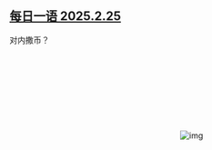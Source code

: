 <!--1740573718000-->
[每日一语 2025.2.25](https://chinadigitaltimes.net/chinese/716140.html)
------

<p>对内撒币？</p><p><img decoding="async" src="data:image/svg+xml,%3Csvg%20xmlns='http://www.w3.org/2000/svg'%20viewBox='0%200%200%200'%3E%3C/svg%3E" alt="img" data-lazy-src="https://chinadigitaltimes.net/chinese/files/2025/02/2025.2.25.2.png"><noscript><img decoding="async" src="https://chinadigitaltimes.net/chinese/files/2025/02/2025.2.25.2.png" alt="img"></noscript></p><div class="addtoany_share_save_container addtoany_content addtoany_content_bottom"><div class="a2a_kit a2a_kit_size_32 addtoany_list" data-a2a-url="https://chinadigitaltimes.net/chinese/716140.html" data-a2a-title="每日一语 2025.2.25"><a class="a2a_button_facebook" href="https://www.addtoany.com/add_to/facebook?linkurl=https%3A%2F%2Fchinadigitaltimes.net%2Fchinese%2F716140.html&amp;linkname=%E6%AF%8F%E6%97%A5%E4%B8%80%E8%AF%AD%202025.2.25" title="Facebook" rel="nofollow noopener" target="_blank"></a><a class="a2a_button_twitter" href="https://www.addtoany.com/add_to/twitter?linkurl=https%3A%2F%2Fchinadigitaltimes.net%2Fchinese%2F716140.html&amp;linkname=%E6%AF%8F%E6%97%A5%E4%B8%80%E8%AF%AD%202025.2.25" title="Twitter" rel="nofollow noopener" target="_blank"></a><a class="a2a_button_telegram" href="https://www.addtoany.com/add_to/telegram?linkurl=https%3A%2F%2Fchinadigitaltimes.net%2Fchinese%2F716140.html&amp;linkname=%E6%AF%8F%E6%97%A5%E4%B8%80%E8%AF%AD%202025.2.25" title="Telegram" rel="nofollow noopener" target="_blank"></a><a class="a2a_button_reddit" href="https://www.addtoany.com/add_to/reddit?linkurl=https%3A%2F%2Fchinadigitaltimes.net%2Fchinese%2F716140.html&amp;linkname=%E6%AF%8F%E6%97%A5%E4%B8%80%E8%AF%AD%202025.2.25" title="Reddit" rel="nofollow noopener" target="_blank"></a><a class="a2a_button_whatsapp" href="https://www.addtoany.com/add_to/whatsapp?linkurl=https%3A%2F%2Fchinadigitaltimes.net%2Fchinese%2F716140.html&amp;linkname=%E6%AF%8F%E6%97%A5%E4%B8%80%E8%AF%AD%202025.2.25" title="WhatsApp" rel="nofollow noopener" target="_blank"></a><a class="a2a_button_email" href="https://www.addtoany.com/add_to/email?linkurl=https%3A%2F%2Fchinadigitaltimes.net%2Fchinese%2F716140.html&amp;linkname=%E6%AF%8F%E6%97%A5%E4%B8%80%E8%AF%AD%202025.2.25" title="Email" rel="nofollow noopener" target="_blank"></a><a class="a2a_button_copy_link" href="https://www.addtoany.com/add_to/copy_link?linkurl=https%3A%2F%2Fchinadigitaltimes.net%2Fchinese%2F716140.html&amp;linkname=%E6%AF%8F%E6%97%A5%E4%B8%80%E8%AF%AD%202025.2.25" title="Copy Link" rel="nofollow noopener" target="_blank"></a><a class="a2a_dd addtoany_share_save addtoany_share" href="https://www.addtoany.com/share"></a></div></div>
